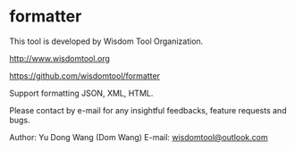 # formatter

This tool is developed by Wisdom Tool Organization.  

http://www.wisdomtool.org  

https://github.com/wisdomtool/formatter  

Support formatting JSON, XML, HTML.  

Please contact by e-mail for any insightful feedbacks, feature requests and bugs.  

Author: Yu Dong Wang (Dom Wang)  E-mail: wisdomtool@outlook.com

